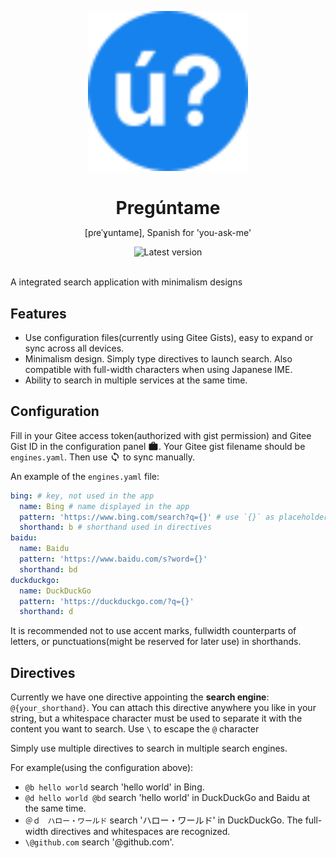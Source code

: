 <style>svg { vertical-align: text-bottom; }</style>

<p align='center'>
  <img src='public/favicon.svg' alt='Pregúntame' width='256'/>
</p>

<div style="text-align: center">
<h1 style="margin-bottom: 0.1em">Pregúntame</h1>
<p>[pɾeˈɣuntame], Spanish for 'you-ask-me'</p>
<img src="https://img.shields.io/github/v/release/yixuan-wang/preguntame?color=%231682ee&label=release" alt="Latest version">
</div>

<br/>

A integrated search application with minimalism designs

## Features

- Use configuration files(currently using Gitee Gists), easy to expand or sync across all devices.
- Minimalism design. Simply type directives to launch search. Also compatible with full-width characters when using Japanese IME.
- Ability to search in multiple services at the same time.

## Configuration

Fill in your Gitee access token(authorized with gist permission) and Gitee Gist ID in the configuration panel 
<svg xmlns="http://www.w3.org/2000/svg" xmlns:xlink="http://www.w3.org/1999/xlink" width="1.2em" height="1.2em"  preserveAspectRatio="xMidYMid meet" viewBox="0 0 24 24"><path d="M10 2h4a2 2 0 0 1 2 2v2h4a2 2 0 0 1 2 2v11a2 2 0 0 1-2 2H4a2 2 0 0 1-2-2V8c0-1.11.89-2 2-2h4V4c0-1.11.89-2 2-2m4 4V4h-4v2h4z" fill="currentColor"></path></svg>. Your Gitee gist filename should be `engines.yaml`. Then use <svg xmlns="http://www.w3.org/2000/svg" xmlns:xlink="http://www.w3.org/1999/xlink" width="1.2em" height="1.2em" preserveAspectRatio="xMidYMid meet" viewBox="0 0 24 24"><path d="M12 18a6 6 0 0 1-6-6c0-1 .25-1.97.7-2.8L5.24 7.74A7.93 7.93 0 0 0 4 12a8 8 0 0 0 8 8v3l4-4l-4-4m0-11V1L8 5l4 4V6a6 6 0 0 1 6 6c0 1-.25 1.97-.7 2.8l1.46 1.46A7.93 7.93 0 0 0 20 12a8 8 0 0 0-8-8z" fill="currentColor"></path></svg> to sync manually.

An example of the `engines.yaml` file:
```yaml
bing: # key, not used in the app
  name: Bing # name displayed in the app
  pattern: 'https://www.bing.com/search?q={}' # use `{}` as placeholder of the search string
  shorthand: b # shorthand used in directives
baidu:
  name: Baidu
  pattern: 'https://www.baidu.com/s?word={}'
  shorthand: bd
duckduckgo:
  name: DuckDuckGo
  pattern: 'https://duckduckgo.com/?q={}'
  shorthand: d
```

It is recommended not to use accent marks, fullwidth counterparts of letters, or punctuations(might be reserved for later use) in shorthands.

## Directives

Currently we have one directive appointing the **search engine**: `@{your_shorthand}`. You can attach this directive anywhere you like in your string, but a whitespace character must be used to separate it with the content you want to search. Use `\` to escape the `@` character

Simply use multiple directives to search in multiple search engines.

For example(using the configuration above):

- `@b hello world` search 'hello world' in Bing.
- `@d hello world @bd` search 'hello world' in DuckDuckGo and Baidu at the same time. 
- `＠ｄ　ハロー・ワールド` search 'ハロー・ワールド' in DuckDuckGo. The full-width directives and whitespaces are recognized.
- `\@github.com` search '@github.com'.

